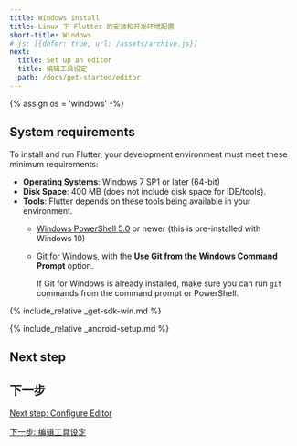 ```yaml
---
title: Windows install
title: Linux 下 Flutter 的安装和开发环境配置
short-title: Windows
# js: [{defer: true, url: /assets/archive.js}]
next:
  title: Set up an editor
  title: 编辑工具设定
  path: /docs/get-started/editor
---
```


{% assign os = 'windows' -%}

## System requirements

To install and run Flutter, your development environment must meet these minimum requirements:

- **Operating Systems**: Windows 7 SP1 or later (64-bit)
- **Disk Space**: 400 MB (does not include disk space for IDE/tools).
- **Tools**: Flutter depends on these tools being available in your environment.
  - [Windows PowerShell 5.0][] or newer (this is pre-installed with Windows 10)
  - [Git for Windows][], with the **Use Git from the Windows Command Prompt** option.

     If Git for Windows is already installed, make sure you can run `git` commands from the
     command prompt or PowerShell.

{% include_relative _get-sdk-win.md %}

{% include_relative _android-setup.md %}

## Next step

## 下一步

[Next step: Configure Editor](/docs/get-started/editor)

[下一步: 编辑工具设定](/docs/get-started/editor)

[Git for Windows]: https://git-scm.com/download/win
[Windows PowerShell 5.0]: https://docs.microsoft.com/en-us/powershell/scripting/setup/installing-windows-powershell
